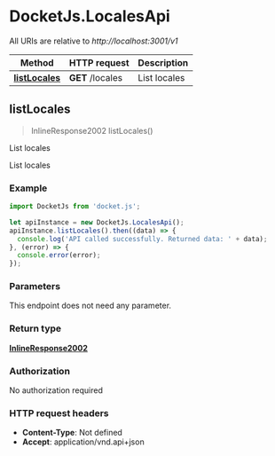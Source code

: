 # DocketJs.LocalesApi

All URIs are relative to *http://localhost:3001/v1*

Method | HTTP request | Description
------------- | ------------- | -------------
[**listLocales**](LocalesApi.md#listLocales) | **GET** /locales | List locales



## listLocales

> InlineResponse2002 listLocales()

List locales

List locales

### Example

```javascript
import DocketJs from 'docket.js';

let apiInstance = new DocketJs.LocalesApi();
apiInstance.listLocales().then((data) => {
  console.log('API called successfully. Returned data: ' + data);
}, (error) => {
  console.error(error);
});

```

### Parameters

This endpoint does not need any parameter.

### Return type

[**InlineResponse2002**](InlineResponse2002.md)

### Authorization

No authorization required

### HTTP request headers

- **Content-Type**: Not defined
- **Accept**: application/vnd.api+json

